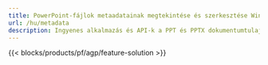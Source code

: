 ```yaml
---
title: PowerPoint-fájlok metaadatainak megtekintése és szerkesztése Windows, Linux és macOS rendszeren
url: /hu/metadata
description: Ingyenes alkalmazás és API-k a PPT és PPTX dokumentumtulajdonságok megtekintéséhez és szerkesztéséhez
---
```


{{< blocks/products/pf/agp/feature-solution >}} 

